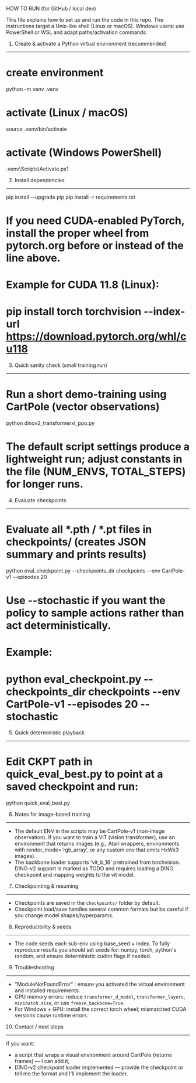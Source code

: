 HOW TO RUN (for GitHub / local dev)

This file explains how to set up and run the code in this repo. The instructions target a Unix-like shell (Linux or macOS).
Windows users: use PowerShell or WSL and adapt paths/activation commands.

1) Create & activate a Python virtual environment (recommended)
---------------------------------------------------------------
# create environment
python -m venv .venv

# activate (Linux / macOS)
source .venv/bin/activate

# activate (Windows PowerShell)
.venv\Scripts\Activate.ps1

2) Install dependencies
-----------------------
pip install --upgrade pip
pip install -r requirements.txt

# If you need CUDA-enabled PyTorch, install the proper wheel from pytorch.org before or instead of the line above.
# Example for CUDA 11.8 (Linux): 
# pip install torch torchvision --index-url https://download.pytorch.org/whl/cu118

3) Quick sanity check (small training run)
------------------------------------------
# Run a short demo-training using CartPole (vector observations)
python dinov2_transformerxl_ppo.py

# The default script settings produce a lightweight run; adjust constants in the file (NUM_ENVS, TOTAL_STEPS) for longer runs.

4) Evaluate checkpoints
-----------------------
# Evaluate all *.pth / *.pt files in checkpoints/ (creates JSON summary and prints results)
python eval_checkpoint.py --checkpoints_dir checkpoints --env CartPole-v1 --episodes 20

# Use --stochastic if you want the policy to sample actions rather than act deterministically.
# Example:
# python eval_checkpoint.py --checkpoints_dir checkpoints --env CartPole-v1 --episodes 20 --stochastic

5) Quick deterministic playback
-------------------------------
# Edit CKPT path in quick_eval_best.py to point at a saved checkpoint and run:
python quick_eval_best.py

6) Notes for image-based training
---------------------------------
- The default ENV in the scripts may be CartPole-v1 (non-image observation). If you want to train a ViT (vision transformer),
  use an environment that returns images (e.g., Atari wrappers, environments with render_mode='rgb_array', or any custom env that emits HxWx3 images).
- The backbone loader supports 'vit_b_16' pretrained from torchvision. DINO-v2 support is marked as TODO and requires loading a DINO checkpoint
  and mapping weights to the vit model.

7) Checkpointing & resuming
---------------------------
- Checkpoints are saved in the `checkpoints/` folder by default.
- Checkpoint load/save handles several common formats but be careful if you change model shapes/hyperparams.

8) Reproducibility & seeds
--------------------------
- The code seeds each sub-env using base_seed + index. To fully reproduce results you should set
  seeds for: numpy, torch, python's random, and ensure deterministic cudnn flags if needed.

9) Troubleshooting
------------------
- "ModuleNotFoundError" : ensure you activated the virtual environment and installed requirements.
- GPU memory errors: reduce `transformer_d_model`, `transformer_layers`, `minibatch_size`, or use `freeze_backbone=True`.
- For Windows + GPU: install the correct torch wheel; mismatched CUDA versions cause runtime errors.

10) Contact / next steps
------------------------
If you want:
- a script that wraps a visual environment around CartPole (returns frames) — I can add it,
- DINO-v2 checkpoint loader implemented — provide the checkpoint or tell me the format and I'll implement the loader.

